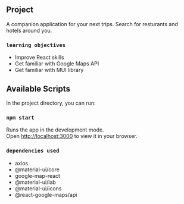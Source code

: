 ## Project
A companion application for your next trips. Search for resturants and hotels around you.

### `learning objectives`
+ Improve React skills
+ Get familiar with Google Maps API
+ Get familiar with MUI library

## Available Scripts

In the project directory, you can run:

### `npm start`

Runs the app in the development mode.\
Open [http://localhost:3000](http://localhost:3000) to view it in your browser.

### `dependencies used`

+ axios
+ @material-ui/core
+ google-map-react
+ @material-ui/lab
+ @material-ui/icons
+ @react-google-maps/api



